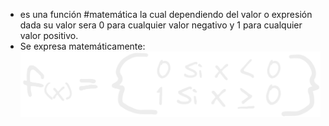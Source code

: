 - es una función #matemática la cual dependiendo del valor o expresión dada su valor sera 0 para cualquier valor negativo y 1 para cualquier valor positivo.
- Se expresa matemáticamente:
  ![image.png](../assets/image_1670540088033_0.png)